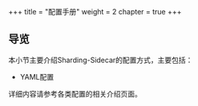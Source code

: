 +++
title = "配置手册"
weight = 2
chapter = true
+++

## 导览

本小节主要介绍Sharding-Sidecar的配置方式，主要包括：

* YAML配置

详细内容请参考各类配置的相关介绍页面。